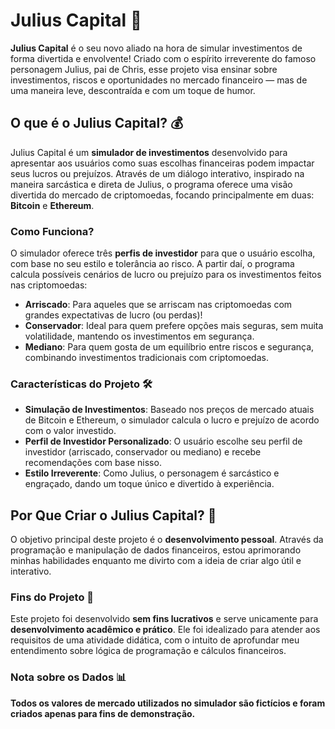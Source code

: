 # Julius Capital 🚀

**Julius Capital** é o seu novo aliado na hora de simular investimentos de forma divertida e envolvente! Criado com o espírito irreverente do famoso personagem Julius, pai de Chris, esse projeto visa ensinar sobre investimentos, riscos e oportunidades no mercado financeiro — mas de uma maneira leve, descontraída e com um toque de humor.

## O que é o Julius Capital? 💰

Julius Capital é um **simulador de investimentos** desenvolvido para apresentar aos usuários como suas escolhas financeiras podem impactar seus lucros ou prejuízos. Através de um diálogo interativo, inspirado na maneira sarcástica e direta de Julius, o programa oferece uma visão divertida do mercado de criptomoedas, focando principalmente em duas: **Bitcoin** e **Ethereum**.

### Como Funciona?

O simulador oferece três **perfis de investidor** para que o usuário escolha, com base no seu estilo e tolerância ao risco. A partir daí, o programa calcula possíveis cenários de lucro ou prejuízo para os investimentos feitos nas criptomoedas:

- **Arriscado**: Para aqueles que se arriscam nas criptomoedas com grandes expectativas de lucro (ou perdas)!
- **Conservador**: Ideal para quem prefere opções mais seguras, sem muita volatilidade, mantendo os investimentos em segurança.
- **Mediano**: Para quem gosta de um equilíbrio entre riscos e segurança, combinando investimentos tradicionais com criptomoedas.

### Características do Projeto 🛠️

- **Simulação de Investimentos**: Baseado nos preços de mercado atuais de Bitcoin e Ethereum, o simulador calcula o lucro e prejuízo de acordo com o valor investido.
- **Perfil de Investidor Personalizado**: O usuário escolhe seu perfil de investidor (arriscado, conservador ou mediano) e recebe recomendações com base nisso.
- **Estilo Irreverente**: Como Julius, o personagem é sarcástico e engraçado, dando um toque único e divertido à experiência.

## Por Que Criar o Julius Capital? 🤔

O objetivo principal deste projeto é o **desenvolvimento pessoal**. Através da programação e manipulação de dados financeiros, estou aprimorando minhas habilidades enquanto me divirto com a ideia de criar algo útil e interativo.

### Fins do Projeto 🔧

Este projeto foi desenvolvido **sem fins lucrativos** e serve unicamente para **desenvolvimento acadêmico e prático**. Ele foi idealizado para atender aos requisitos de uma atividade didática, com o intuito de aprofundar meu entendimento sobre lógica de programação e cálculos financeiros.

### Nota sobre os Dados 📊

**Todos os valores de mercado utilizados no simulador são fictícios e foram criados apenas para fins de demonstração.**

